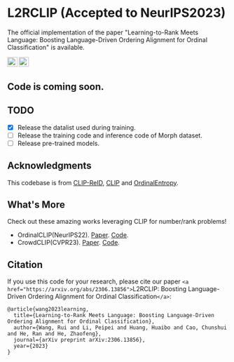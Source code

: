 # L2RCLIP (Accepted to NeurIPS2023)

The official implementation of the paper "Learning-to-Rank Meets Language: Boosting Language-Driven Ordering Alignment for Ordinal Classification" is available.

<a href="https://arxiv.org/abs/2306.13856"><img src="https://img.shields.io/badge/arXiv-2008.00951-b31b1b.svg" height=22.5></a>
<a href="https://opensource.org/licenses/MIT"><img src="https://img.shields.io/badge/License-MIT-yellow.svg" height=22.5></a>

## Code is coming soon.

## TODO

- [X] Release the datalist used during training.
- [ ] Release the training code and inference code of Morph dataset.
- [ ] Release pre-trained models.

## Acknowledgments

This codebase is from [CLIP-ReID](https://github.com/Syliz517/CLIP-ReID), [CLIP](https://github.com/openai/CLIP) and [OrdinalEntropy](https://github.com/needylove/OrdinalEntropy).

## What's More

Check out these amazing works leveraging CLIP for number/rank problems!

- OrdinalCLIP(NeurIPS22). [Paper](https://arxiv.org/abs/2206.02338). [Code](https://github.com/xk-huang/OrdinalCLIP).
- CrowdCLIP(CVPR23). [Paper](https://arxiv.org/abs/2304.04231). [Code](https://github.com/dk-liang/CrowdCLIP).

## Citation

If you use this code for your research, please cite our paper `<a href="https://arxiv.org/abs/2306.13856">`L2RCLIP: Boosting Language-Driven Ordering Alignment for Ordinal Classification`</a>`:

```
@article{wang2023learning,
  title={Learning-to-Rank Meets Language: Boosting Language-Driven Ordering Alignment for Ordinal Classification},
  author={Wang, Rui and Li, Peipei and Huang, Huaibo and Cao, Chunshui and He, Ran and He, Zhaofeng},
  journal={arXiv preprint arXiv:2306.13856},
  year={2023}
}
```
